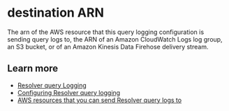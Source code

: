 # destination ARN<a name="resolver-query-log-destination-name"></a>

The arn of the AWS resource that this query logging configuration is sending query logs to, the ARN of an Amazon CloudWatch Logs log group, an S3 bucket, or of an Amazon Kinesis Data Firehose delivery stream\.

## Learn more<a name="resolver-query-log-destination-name-learn-more"></a>
+ [Resolver query Logging](https://docs.aws.amazon.com/Route53/latest/DeveloperGuide/resolver-query-logs.html)
+ [Configuring Resolver query logging](https://docs.aws.amazon.com/Route53/latest/DeveloperGuide/resolver-query-logs.html#resolver-query-logs-configuring)
+ [AWS resources that you can send Resolver query logs to](https://docs.aws.amazon.com/Route53/latest/DeveloperGuide/resolver-query-logs.html#resolver-query-logs-choosing-target-resource)